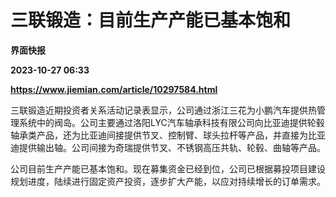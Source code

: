 # 三联锻造：目前生产产能已基本饱和
**界面快报**

**2023-10-27 06:33**

**https://www.jiemian.com/article/10297584.html**

三联锻造近期投资者关系活动记录表显示，公司通过浙江三花为小鹏汽车提供热管理系统中的阀岛。公司主要通过洛阳LYC汽车轴承科技有限公司向比亚迪提供轮毂轴承类产品，还为比亚迪间接提供节叉、控制臂、球头拉杆等产品，并直接为比亚迪提供输出轴。公司间接为奇瑞提供节叉、不锈钢高压共轨、轮毂、曲轴等产品。

公司目前生产产能已基本饱和。现在募集资金已经到位，公司已根据募投项目建设规划进度，陆续进行固定资产投资，逐步扩大产能，以应对持续增长的订单需求。